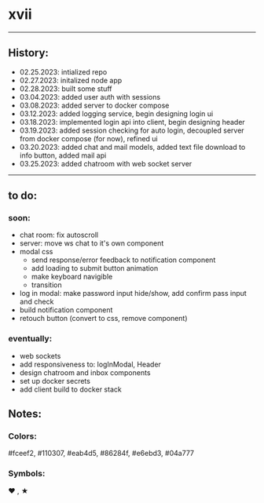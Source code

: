 # xvii

---

## History:

- 02.25.2023: intialized repo
- 02.27.2023: initalized node app
- 02.28.2023: built some stuff
- 03.04.2023: added user auth with sessions
- 03.08.2023: added server to docker compose
- 03.12.2023: added logging service, begin designing login ui
- 03.18.2023: implemented login api into client, begin designing header
- 03.19.2023: added session checking for auto login, decoupled server from docker compose (for now), refined ui
- 03.20.2023: added chat and mail models, added text file download to info button, added mail api
- 03.25.2023: added chatroom with web socket server

---

## to do:

### soon:
- chat room: fix autoscroll
- server: move ws chat to it's own component
- modal css
    - send response/error feedback to notification component
    - add loading to submit button animation
    - make keyboard navigible
    - transition
- log in modal: make password input hide/show, add confirm pass input and check
- build notification component
- retouch button (convert to css, remove component)

### eventually:
- web sockets
- add responsiveness to: logInModal, Header
- design chatroom and inbox components
- set up docker secrets
- add client build to docker stack

## Notes:

### Colors:  

#fceef2, #110307, #eab4d5, #86284f, #e6ebd3, #04a777

### Symbols: 

❤ , ★